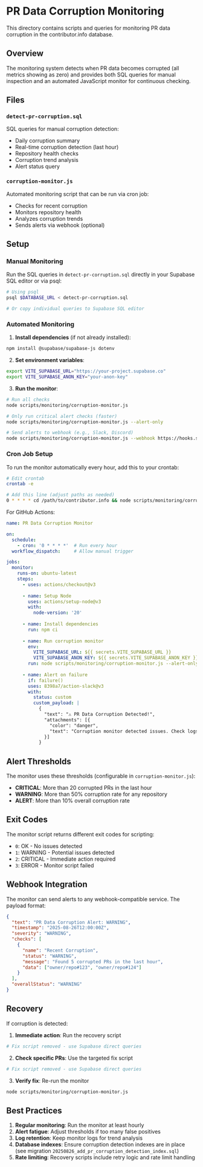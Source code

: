 # PR Data Corruption Monitoring

This directory contains scripts and queries for monitoring PR data corruption in the contributor.info database.

## Overview

The monitoring system detects when PR data becomes corrupted (all metrics showing as zero) and provides both SQL queries for manual inspection and an automated JavaScript monitor for continuous checking.

## Files

### `detect-pr-corruption.sql`
SQL queries for manual corruption detection:
- Daily corruption summary
- Real-time corruption detection (last hour)
- Repository health checks
- Corruption trend analysis
- Alert status query

### `corruption-monitor.js`
Automated monitoring script that can be run via cron job:
- Checks for recent corruption
- Monitors repository health
- Analyzes corruption trends
- Sends alerts via webhook (optional)

## Setup

### Manual Monitoring

Run the SQL queries in `detect-pr-corruption.sql` directly in your Supabase SQL editor or via psql:

```bash
# Using psql
psql $DATABASE_URL < detect-pr-corruption.sql

# Or copy individual queries to Supabase SQL editor
```

### Automated Monitoring

1. **Install dependencies** (if not already installed):
```bash
npm install @supabase/supabase-js dotenv
```

2. **Set environment variables**:
```bash
export VITE_SUPABASE_URL="https://your-project.supabase.co"
export VITE_SUPABASE_ANON_KEY="your-anon-key"
```

3. **Run the monitor**:
```bash
# Run all checks
node scripts/monitoring/corruption-monitor.js

# Only run critical alert checks (faster)
node scripts/monitoring/corruption-monitor.js --alert-only

# Send alerts to webhook (e.g., Slack, Discord)
node scripts/monitoring/corruption-monitor.js --webhook https://hooks.slack.com/services/YOUR/WEBHOOK/URL
```

### Cron Job Setup

To run the monitor automatically every hour, add this to your crontab:

```bash
# Edit crontab
crontab -e

# Add this line (adjust paths as needed)
0 * * * * cd /path/to/contributor.info && node scripts/monitoring/corruption-monitor.js --webhook https://your.webhook.url >> /var/log/corruption-monitor.log 2>&1
```

For GitHub Actions:
```yaml
name: PR Data Corruption Monitor

on:
  schedule:
    - cron: '0 * * * *'  # Run every hour
  workflow_dispatch:     # Allow manual trigger

jobs:
  monitor:
    runs-on: ubuntu-latest
    steps:
      - uses: actions/checkout@v3
      
      - name: Setup Node
        uses: actions/setup-node@v3
        with:
          node-version: '20'
          
      - name: Install dependencies
        run: npm ci
        
      - name: Run corruption monitor
        env:
          VITE_SUPABASE_URL: ${{ secrets.VITE_SUPABASE_URL }}
          VITE_SUPABASE_ANON_KEY: ${{ secrets.VITE_SUPABASE_ANON_KEY }}
        run: node scripts/monitoring/corruption-monitor.js --alert-only
        
      - name: Alert on failure
        if: failure()
        uses: 8398a7/action-slack@v3
        with:
          status: custom
          custom_payload: |
            {
              "text": "⚠️ PR Data Corruption Detected!",
              "attachments": [{
                "color": "danger",
                "text": "Corruption monitor detected issues. Check logs for details."
              }]
            }
```

## Alert Thresholds

The monitor uses these thresholds (configurable in `corruption-monitor.js`):

- **CRITICAL**: More than 20 corrupted PRs in the last hour
- **WARNING**: More than 50% corruption rate for any repository
- **ALERT**: More than 10% overall corruption rate

## Exit Codes

The monitor script returns different exit codes for scripting:
- `0`: OK - No issues detected
- `1`: WARNING - Potential issues detected
- `2`: CRITICAL - Immediate action required
- `3`: ERROR - Monitor script failed

## Webhook Integration

The monitor can send alerts to any webhook-compatible service. The payload format:

```json
{
  "text": "PR Data Corruption Alert: WARNING",
  "timestamp": "2025-08-26T12:00:00Z",
  "severity": "WARNING",
  "checks": [
    {
      "name": "Recent Corruption",
      "status": "WARNING",
      "message": "Found 5 corrupted PRs in the last hour",
      "data": ["owner/repo#123", "owner/repo#124"]
    }
  ],
  "overallStatus": "WARNING"
}
```

## Recovery

If corruption is detected:

1. **Immediate action**: Run the recovery script
```bash
# Fix script removed - use Supabase direct queries
```

2. **Check specific PRs**: Use the targeted fix script
```bash
# Fix script removed - use Supabase direct queries
```

3. **Verify fix**: Re-run the monitor
```bash
node scripts/monitoring/corruption-monitor.js
```

## Best Practices

1. **Regular monitoring**: Run the monitor at least hourly
2. **Alert fatigue**: Adjust thresholds if too many false positives
3. **Log retention**: Keep monitor logs for trend analysis
4. **Database indexes**: Ensure corruption detection indexes are in place (see migration `20250826_add_pr_corruption_detection_index.sql`)
5. **Rate limiting**: Recovery scripts include retry logic and rate limit handling